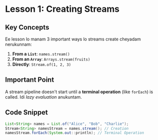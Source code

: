 # Lesson 1: Creating Streams

## Key Concepts
Ee lesson lo manam 3 important ways lo streams create cheyadam nerukunnam:
1.  **From a `List`**: `names.stream()`
2.  **From an `Array`**: `Arrays.stream(fruits)`
3.  **Directly**: `Stream.of(1, 2, 3)`

## Important Point
A stream pipeline doesn't start until a **terminal operation** (like `forEach`) is called. Idi *lazy evaluation* anukuntam.

## Code Snippet
```java
List<String> names = List.of("Alice", "Bob", "Charlie");
Stream<String> namesStream = names.stream(); // Creation
namesStream.forEach(System.out::println); // Terminal Operation